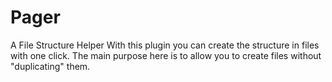 # Pager

A File Structure Helper
With this plugin you can create the structure in files with one click. The main purpose here is to allow you to create files without "duplicating" them.

